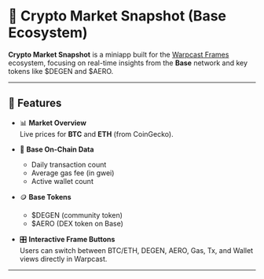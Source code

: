 # 🪩 Crypto Market Snapshot (Base Ecosystem)

**Crypto Market Snapshot** is a miniapp built for the [Warpcast Frames](https://warpcast.com/) ecosystem, focusing on real-time insights from the **Base** network and key tokens like $DEGEN and $AERO.

---

## 🚀 Features
- 📊 **Market Overview**  
  Live prices for **BTC** and **ETH** (from CoinGecko).

- 🔗 **Base On-Chain Data**  
  - Daily transaction count  
  - Average gas fee (in gwei)  
  - Active wallet count  

- 🪙 **Base Tokens**  
  - $DEGEN (community token)  
  - $AERO (DEX token on Base)  

- 🎛️ **Interactive Frame Buttons**  
  Users can switch between BTC/ETH, DEGEN, AERO, Gas, Tx, and Wallet views directly in Warpcast.

---
